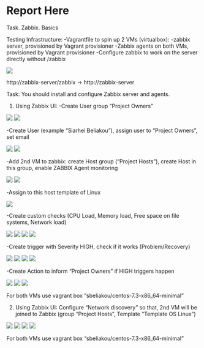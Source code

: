 # Report Here
Task. Zabbix. Basics

Testing Infrastructure:
-Vagrantfile to spin up 2 VMs (virtualbox):
-zabbix server, provisioned by Vagrant provisioner
-Zabbix agents on both VMs, provisioned by Vagrant provisioner
-Configure zabbix to work on the server directly without /zabbix 

<img src="pictures/Screenshot from 2017-07-24 21-07-06.png">

http://zabbix-server/zabbix -> http://zabbix-server

Task:
You should install and configure Zabbix server and agents.

1. Using Zabbix UI:
-Create User group “Project Owners” 

<img src="pictures/Screenshot from 2017-07-24 20-49-39.png">

<img src="pictures/Screenshot from 2017-07-24 20-49-44.png">

-Create User (example “Siarhei Beliakou”), assign user to “Project Owners”, set email

<img src="pictures/Screenshot from 2017-07-24 20-51-24.png">

<img src="pictures/Screenshot from 2017-07-24 20-51-28.png">

-Add 2nd VM to zabbix: create Host group (“Project Hosts”), create Host in this group, enable ZABBIX Agent monitoring

<img src="pictures/Screenshot from 2017-07-24 20-53-20.png">

<img src="pictures/Screenshot from 2017-07-24 20-53-45.png">

-Assign to this host template of Linux 

<img src="pictures/Screenshot from 2017-07-24 20-53-54.png">

-Create custom checks (CPU Load, Memory load, Free space on file systems, Network load)

<img src="pictures/Screenshot from 2017-07-24 20-55-58.png">

<img src="pictures/Screenshot from 2017-07-24 20-56-12.png">

<img src="pictures/Screenshot from 2017-07-24 20-56-26.png">

<img src="pictures/Screenshot from 2017-07-24 20-56-43.png">

-Create trigger with Severity HIGH, check if it works (Problem/Recovery)

<img src="pictures/Screenshot from 2017-07-24 21-00-00.png">

<img src="pictures/Screenshot from 2017-07-24 21-00-20.png">

<img src="pictures/Screenshot from 2017-07-24 21-00-24.png">

<img src="pictures/Screenshot from 2017-07-24 20-38-13.png">


-Create Action to inform “Project Owners” if HIGH triggers happen

<img src="pictures/Screenshot from 2017-07-24 20-36-41.png">

<img src="pictures/Screenshot from 2017-07-24 20-36-55.png">

<img src="pictures/Screenshot from 2017-07-24 20-38-13.png">

For both VMs use vagrant box “sbeliakou/centos-7.3-x86_64-minimal”

2. Using Zabbix UI:
Configure “Network discovery” so that, 2nd VM will be joined to Zabbix (group “Project Hosts”, Template “Template OS Linux”)

<img src="pictures/Screenshot from 2017-07-24 20-35-40.png">

<img src="pictures/Screenshot from 2017-07-24 20-35-50.png">

<img src="pictures/Screenshot from 2017-07-24 20-35-31.png">

<img src="pictures/Screenshot from 2017-07-24 20-35-10.png">


For both VMs use vagrant box “sbeliakou/centos-7.3-x86_64-minimal”

